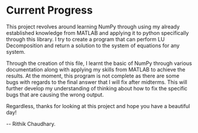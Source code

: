 # Current Progress
This project revolves around learning NumPy through using my already established knowledge from MATLAB and applying it to python specifically through this library. I try to create a program that can perform LU Decomposition and return a solution to the system of equations for any system.

Through the creation of this file, I learnt the basic of NumPy through various documentation along with applying my skills from MATLAB to achieve the results. At the moment, this program is not complete as there are some bugs with regards to the final answer that I will fix after midterms. This will further develop my understanding of thinking about how to fix the specific bugs that are causing the wrong output.

Regardless, thanks for looking at this project and hope you have a beautiful day!

-- Rithik Chaudhary.
